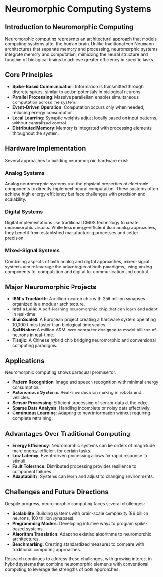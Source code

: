 # Neuromorphic Computing Systems

## Introduction to Neuromorphic Computing

Neuromorphic computing represents an architectural approach that models computing systems after the human brain. Unlike traditional von Neumann architectures that separate memory and processing, neuromorphic systems integrate memory and computation, mimicking the neural structure and function of biological brains to achieve greater efficiency in specific tasks.

## Core Principles

* **Spike-Based Communication**: Information is transmitted through discrete spikes, similar to action potentials in biological neurons.
* **Parallel Processing**: Massive parallelism enables simultaneous computation across the system.
* **Event-Driven Operation**: Computation occurs only when needed, reducing energy consumption.
* **Local Learning**: Synaptic weights adjust locally based on input patterns, without centralized control.
* **Distributed Memory**: Memory is integrated with processing elements throughout the system.

## Hardware Implementation

Several approaches to building neuromorphic hardware exist:

### Analog Systems
Analog neuromorphic systems use the physical properties of electronic components to directly implement neural computation. These systems often achieve high energy efficiency but face challenges with precision and scalability.

### Digital Systems
Digital implementations use traditional CMOS technology to create neuromorphic circuits. While less energy-efficient than analog approaches, they benefit from established manufacturing processes and better precision.

### Mixed-Signal Systems
Combining aspects of both analog and digital approaches, mixed-signal systems aim to leverage the advantages of both paradigms, using analog components for computation and digital for communication and control.

## Major Neuromorphic Projects

* **IBM's TrueNorth**: A million-neuron chip with 256 million synapses organized in a modular architecture.
* **Intel's Loihi**: A self-learning neuromorphic chip that can learn and adapt in real-time.
* **BrainScaleS**: A European project creating a hardware system operating 10,000 times faster than biological time scales.
* **SpiNNaker**: A million-ARM-core computer designed to model billions of neurons in real-time.
* **Tianjic**: A Chinese hybrid chip bridging neuromorphic and conventional computing paradigms.

## Applications

Neuromorphic computing shows particular promise for:

* **Pattern Recognition**: Image and speech recognition with minimal energy consumption.
* **Autonomous Systems**: Real-time decision making in robots and vehicles.
* **Sensor Processing**: Efficient processing of sensor data at the edge.
* **Sparse Data Analysis**: Handling incomplete or noisy data effectively.
* **Continuous Learning**: Adapting to new information without requiring complete retraining.

## Advantages Over Traditional Computing

* **Energy Efficiency**: Neuromorphic systems can be orders of magnitude more energy-efficient for certain tasks.
* **Low Latency**: Event-driven processing allows for rapid response to stimuli.
* **Fault Tolerance**: Distributed processing provides resilience to component failures.
* **Adaptability**: Systems can learn and adjust to changing environments.

## Challenges and Future Directions

Despite progress, neuromorphic computing faces several challenges:

* **Scalability**: Building systems with brain-scale complexity (86 billion neurons, 100 trillion synapses).
* **Programming Models**: Developing intuitive ways to program spike-based systems.
* **Algorithm Translation**: Adapting existing algorithms to neuromorphic architectures.
* **Benchmarking**: Creating standardized measures to compare with traditional computing approaches.

Research continues to address these challenges, with growing interest in hybrid systems that combine neuromorphic elements with conventional computing to leverage the strengths of both approaches.